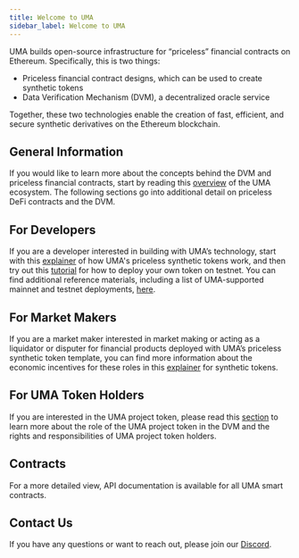 ```yaml
---
title: Welcome to UMA
sidebar_label: Welcome to UMA
---
```


UMA builds open-source infrastructure for “priceless” financial contracts on Ethereum. Specifically, this is two things:

- Priceless financial contract designs, which can be used to create synthetic tokens
- Data Verification Mechanism (DVM), a decentralized oracle service

Together, these two technologies enable the creation of fast, efficient, and secure synthetic derivatives on the Ethereum blockchain.

## General Information

If you would like to learn more about the concepts behind the DVM and priceless financial contracts, start by reading this [overview](../getting_started/architecture_overview.md) of the UMA ecosystem. The following sections go into additional detail on priceless DeFi contracts and the DVM.

## For Developers

If you are a developer interested in building with UMA’s technology, start with this [explainer](../synthetic_tokens/explainer.md) of how UMA's priceless synthetic tokens work, and then try out this [tutorial](../synthetic_tokens/tutorials/creating_from_truffle.md) for how to deploy your own token on testnet. You can find additional reference materials, including a list of UMA-supported mainnet and testnet deployments, [here](../developer_reference/contract_addresses.md).

## For Market Makers

If you are a market maker interested in market making or acting as a liquidator or disputer for financial products deployed with UMA’s priceless synthetic token template, you can find more information about the economic incentives for these roles in this [explainer](../synthetic_tokens/explainer.md) for synthetic tokens.

## For UMA Token Holders

If you are interested in the UMA project token, please read this [section](../oracle/governance/UMA_token_holder_responsibilities.md) to learn more about the role of the UMA project token in the DVM and the rights and responsibilities of UMA project token holders.

## Contracts

For a more detailed view, API documentation is available for all UMA smart contracts.

## Contact Us

If you have any questions or want to reach out, please join our [Discord](https://discord.com/invite/jsb9XQJ).

